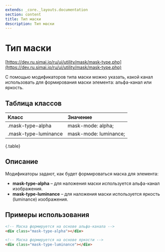 ```yaml
---
extends: _core._layouts.documentation
section: content
title: Тип маски
description: Тип маски
---
```


# Тип маски

[https://dev.ru.simai.io/ru/ui/utility/mask/mask-type.php](https://dev.ru.simai.io/ru/ui/utility/mask/mask-type.php)

С помощью модификаторов типа маски можно указать, какой канал использовать для формирования маски элемента: альфа-канал
или яркость.

## Таблица классов

| Класс                | Значение              |
|:---------------------|:----------------------|
| .mask-type-alpha     | mask-mode: alpha;     |
| .mask-type-luminance | mask-mode: luminance; |
{.table}

## Описание

Модификаторы задают, как будет формироваться маска для элемента:

- **mask-type-alpha** – для наложения маски используется альфа-канал изображения.
- **mask-type-luminance** – для наложения маски используется яркость (luminance) изображения.

## Примеры использования

```html
<!-- Маска формируется на основе альфа-канала -->
<div class="mask-type-alpha"></div>
```

```html
<!-- Маска формируется на основе яркости -->
<div class="mask-type-luminance"></div>
```
